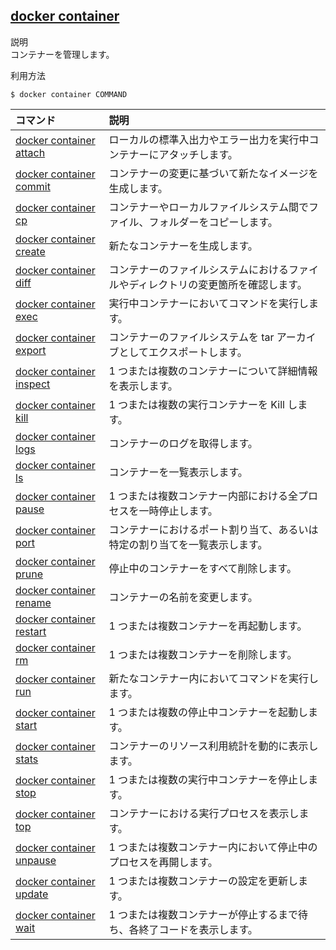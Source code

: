 ## [docker container](https://matsuand.github.io/docs.docker.jp.onthefly/engine/reference/commandline/container/)

説明<br>
コンテナーを管理します。<br>

利用方法<br>
```
$ docker container COMMAND
```

|コマンド|説明|
|:--|:--|
|[docker container attach](https://matsuand.github.io/docs.docker.jp.onthefly/engine/reference/commandline/container_attach/)|ローカルの標準入出力やエラー出力を実行中コンテナーにアタッチします。|
|[docker container commit](https://matsuand.github.io/docs.docker.jp.onthefly/engine/reference/commandline/container_commit/)|コンテナーの変更に基づいて新たなイメージを生成します。|
|[docker container cp](https://matsuand.github.io/docs.docker.jp.onthefly/engine/reference/commandline/container_cp/)|コンテナーやローカルファイルシステム間でファイル、フォルダーをコピーします。|
|[docker container create](https://matsuand.github.io/docs.docker.jp.onthefly/engine/reference/commandline/container_create/)|新たなコンテナーを生成します。|
|[docker container diff](https://matsuand.github.io/docs.docker.jp.onthefly/engine/reference/commandline/container_diff/)|コンテナーのファイルシステムにおけるファイルやディレクトリの変更箇所を確認します。|
|[docker container exec](https://matsuand.github.io/docs.docker.jp.onthefly/engine/reference/commandline/container_exec/)|実行中コンテナーにおいてコマンドを実行します。|
|[docker container export](https://matsuand.github.io/docs.docker.jp.onthefly/engine/reference/commandline/container_export/)|コンテナーのファイルシステムを tar アーカイブとしてエクスポートします。|
|[docker container inspect](https://matsuand.github.io/docs.docker.jp.onthefly/engine/reference/commandline/container_inspect/)|1 つまたは複数のコンテナーについて詳細情報を表示します。|
|[docker container kill](https://matsuand.github.io/docs.docker.jp.onthefly/engine/reference/commandline/container_kill/)|1 つまたは複数の実行コンテナーを Kill します。|
|[docker container logs](https://matsuand.github.io/docs.docker.jp.onthefly/engine/reference/commandline/container_logs/)|コンテナーのログを取得します。|
|[docker container ls](https://matsuand.github.io/docs.docker.jp.onthefly/engine/reference/commandline/container_ls/)|コンテナーを一覧表示します。|
|[docker container pause](https://matsuand.github.io/docs.docker.jp.onthefly/engine/reference/commandline/container_pause/)|1 つまたは複数コンテナー内部における全プロセスを一時停止します。|
|[docker container port](https://matsuand.github.io/docs.docker.jp.onthefly/engine/reference/commandline/container_port/)|コンテナーにおけるポート割り当て、あるいは特定の割り当てを一覧表示します。|
|[docker container prune](https://matsuand.github.io/docs.docker.jp.onthefly/engine/reference/commandline/container_prune/)|停止中のコンテナーをすべて削除します。|
|[docker container rename](https://matsuand.github.io/docs.docker.jp.onthefly/engine/reference/commandline/container_rename/)|コンテナーの名前を変更します。|
|[docker container restart](https://matsuand.github.io/docs.docker.jp.onthefly/engine/reference/commandline/container_restart/)|1 つまたは複数コンテナーを再起動します。|
|[docker container rm](https://matsuand.github.io/docs.docker.jp.onthefly/engine/reference/commandline/container_rm/)|1 つまたは複数コンテナーを削除します。|
|[docker container run](https://matsuand.github.io/docs.docker.jp.onthefly/engine/reference/commandline/container_run/)|新たなコンテナー内においてコマンドを実行します。|
|[docker container start](https://matsuand.github.io/docs.docker.jp.onthefly/engine/reference/commandline/container_start/)|1 つまたは複数の停止中コンテナーを起動します。|
|[docker container stats](https://matsuand.github.io/docs.docker.jp.onthefly/engine/reference/commandline/container_stats/)|コンテナーのリソース利用統計を動的に表示します。|
|[docker container stop](https://matsuand.github.io/docs.docker.jp.onthefly/engine/reference/commandline/container_stop/)|1 つまたは複数の実行中コンテナーを停止します。|
|[docker container top](https://matsuand.github.io/docs.docker.jp.onthefly/engine/reference/commandline/container_top/)|コンテナーにおける実行プロセスを表示します。|
|[docker container unpause](https://matsuand.github.io/docs.docker.jp.onthefly/engine/reference/commandline/container_unpause/)|1 つまたは複数コンテナー内において停止中のプロセスを再開します。|
|[docker container update](https://matsuand.github.io/docs.docker.jp.onthefly/engine/reference/commandline/container_update/)|1 つまたは複数コンテナーの設定を更新します。|
|[docker container wait](https://matsuand.github.io/docs.docker.jp.onthefly/engine/reference/commandline/container_wait/)|1 つまたは複数コンテナーが停止するまで待ち、各終了コードを表示します。|
